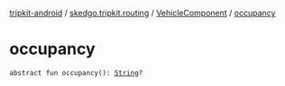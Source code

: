 [tripkit-android](../../index.md) / [skedgo.tripkit.routing](../index.md) / [VehicleComponent](index.md) / [occupancy](./occupancy.md)

# occupancy

`abstract fun occupancy(): `[`String`](https://kotlinlang.org/api/latest/jvm/stdlib/kotlin/-string/index.html)`?`